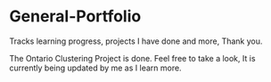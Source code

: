 # General-Portfolio
Tracks learning progress, projects I have done and more, Thank you.

The Ontario Clustering Project is done. Feel free to take a look, It is currently being updated by me as I learn more.
